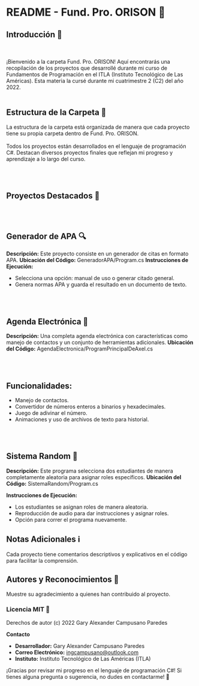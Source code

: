 # README - Fund. Pro. ORISON 🚀

## Introducción 🌟
<br><br>
¡Bienvenido a la carpeta Fund. Pro. ORISON! Aquí encontrarás una recopilación de los proyectos que desarrollé durante mi curso de Fundamentos de Programación en el ITLA (Instituto Tecnológico de Las Américas). Esta materia la cursé durante mi cuatrimestre 2 (C2) del año 2022.
<br><br>

## Estructura de la Carpeta 📂
La estructura de la carpeta está organizada de manera que cada proyecto tiene su propia carpeta dentro de Fund. Pro. ORISON.
<br><br>
Todos los proyectos están desarrollados en el lenguaje de programación C#. Destacan diversos proyectos finales que reflejan mi progreso y aprendizaje a lo largo del curso.

<br><br>

## Proyectos Destacados 🚧
<br><br>

## Generador de APA 🔍

**Descripción:** Este proyecto consiste en un generador de citas en formato APA.
**Ubicación del Código:** GeneradorAPA/Program.cs
**Instrucciones de Ejecución:**
- Selecciona una opción: manual de uso o generar citado general.
- Genera normas APA y guarda el resultado en un documento de texto.

<br><br>

## Agenda Electrónica 📅
**Descripción:** Una completa agenda electrónica con características como manejo de contactos y un conjunto de herramientas adicionales.
**Ubicación del Código:** AgendaElectronica/ProgramPrincipalDeAxel.cs

<br><br>

## Funcionalidades:

- Manejo de contactos.
- Convertidor de números enteros a binarios y hexadecimales.
- Juego de adivinar el número.
- Animaciones y uso de archivos de texto para historial.

<br><br>

## Sistema Random 🎲
**Descripción:** Este programa selecciona dos estudiantes de manera completamente aleatoria para asignar roles específicos.
**Ubicación del Código:** SistemaRandom/Program.cs

**Instrucciones de Ejecución:**
- Los estudiantes se asignan roles de manera aleatoria.
- Reproducción de audio para dar instrucciones y asignar roles.
- Opción para correr el programa nuevamente.

## Notas Adicionales ℹ️
Cada proyecto tiene comentarios descriptivos y explicativos en el código para facilitar la comprensión.

## Autores y Reconocimientos 👏
Muestre su agradecimiento a quienes han contribuido al proyecto.

### Licencia MIT 📜
Derechos de autor (c) 2022 Gary Alexander Campusano Paredes

**Contacto**

- **Desarrollador:** Gary Alexander Campusano Paredes
- **Correo Electrónico:** ingcampusano@outlook.com
- **Instituto:** Instituto Tecnológico de Las Américas (ITLA)

¡Gracias por revisar mi progreso en el lenguaje de programación C#! Si tienes alguna pregunta o sugerencia, no dudes en contactarme! 🚀
